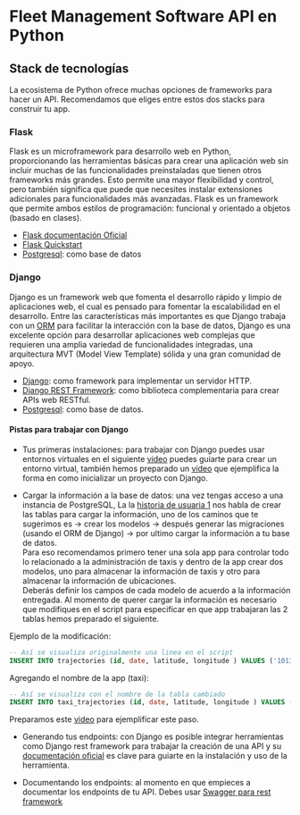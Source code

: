 # Fleet Management Software API en Python

## Stack de tecnologías

La ecosistema de Python ofrece muchas opciones de frameworks para hacer un API.
Recomendamos que eliges entre estos dos stacks para construir tu app.

### Flask

Flask es un microframework para desarrollo web en Python, proporcionando
las herramientas básicas para crear una aplicación web sin incluir muchas
de las funcionalidades preinstaladas que tienen otros frameworks más grandes.
Esto permite una mayor flexibilidad y control, pero también significa que
puede que necesites instalar extensiones adicionales para funcionalidades
más avanzadas. Flask es un framework que permite ambos estilos de
programación: funcional y orientado a objetos (basado en clases).

* [Flask documentación Oficial](https://flask.palletsprojects.com/en/3.0.x/)
* [Flask Quickstart](https://flask.palletsprojects.com/en/3.0.x/quickstart/)
* [Postgresql](https://www.postgresql.org/): como base de datos

### Django

Django es un framework web que fomenta el desarrollo rápido y limpio de
aplicaciones web, el cual es pensado para fomentar la escalabilidad en el desarrollo.
Entre las características más importantes es que Django trabaja con un [ORM](https://es.wikipedia.org/wiki/Mapeo_relacional_de_objetos)
para facilitar la interacción con la base de datos, Django es una excelente opción
para desarrollar aplicaciones web complejas que requieren una amplia variedad de
funcionalidades integradas, una arquitectura MVT (Model View Template) sólida y
una gran comunidad de apoyo.

* [Django](https://www.djangoproject.com):
  como framework para implementar un servidor HTTP.
* [Django REST Framework](https://www.django-rest-framework.org): como biblioteca
complementaria para crear APIs web RESTful.
* [Postgresql](https://www.postgresql.org/): como base de datos.

#### Pistas para trabajar con Django

* Tus primeras instalaciones: para trabajar con Django puedes usar entornos virtuales
en el siguiente [video](https://youtu.be/T2CZ7bltuMs) puedes guiarte para crear
un entorno virtual, también hemos preparado un [video](https://youtu.be/YoKjtqxAXXw)
que ejemplifica la forma en como inicializar un proyecto con Django.

* Cargar la información a la base de datos: una vez tengas acceso a una instancia
de PostgreSQL, La la [historia de usuaria 1](../README.md#5-criterios-de-aceptación-del-proyecto)
nos habla de crear las tablas para cargar la información, uno de los caminos que
te sugerimos es  $\rightarrow$ crear los modelos $\rightarrow$ después generar
las migraciones (usando el ORM de Django) $\rightarrow$ por ultimo cargar la información
a tu base de datos.  
Para eso recomendamos primero tener una sola app para controlar todo lo
relacionado a la administración de taxis y dentro de la app crear dos modelos, uno
para almacenar la información de taxis y otro para almacenar la información de
ubicaciones.  
Deberás definir los campos de cada modelo de acuerdo a la información entregada.
Al momento de querer cargar la información es necesario que modifiques en el script
para especificar en que app trabajaran las 2 tablas hemos preparado el siguiente.

Ejemplo de la modificación:

```SQL
-- Así se visualiza originalmente una linea en el script
INSERT INTO trajectories (id, date, latitude, longitude ) VALUES ('10133','2008-02-02 13:47:59',116.37659,39.85567);
```

Agregando el nombre de la app (taxi):

```SQL
-- Así se visualiza con el nombre de la tabla cambiado
INSERT INTO taxi_trajectories (id, date, latitude, longitude ) VALUES ('10133','2008-02-02 13:47:59',116.37659,39.85567);
```

Preparamos este [video](https://youtu.be/iwc9R7fF7P4) para ejemplificar este paso.

* Generando tus endpoints: con Django es posible integrar herramientas como
Django rest framework para trabajar la creación de una API y su [documentación oficial](https://www.django-rest-framework.org)
es clave para guiarte en la instalación y uso de la herramienta.

* Documentando los endpoints: al momento en que empieces a documentar los endpoints
de tu API. Debes usar [Swagger para rest framework](https://drf-yasg.readthedocs.io/en/stable/readme.html)
